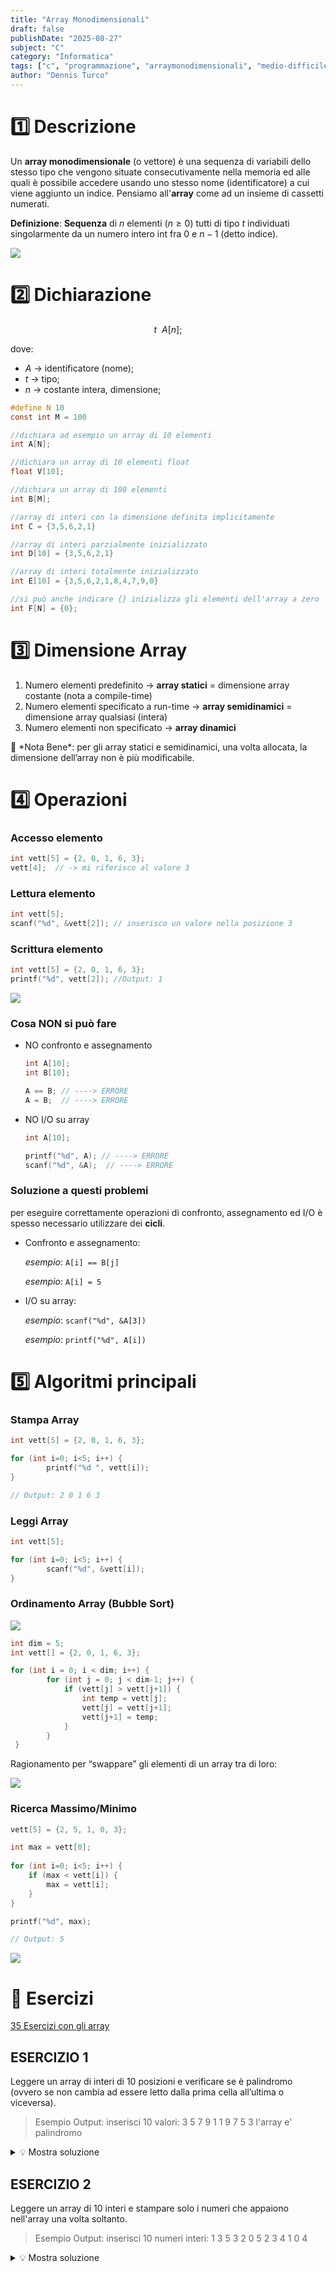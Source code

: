 ```yaml
---
title: "Array Monodimensionali"
draft: false
publishDate: "2025-08-27"
subject: "C"
category: "Informatica"
tags: ["c", "programmazione", "arraymonodimensionali", "medio-difficile"]
author: "Dennis Turco"
---
```


# 1️⃣ Descrizione

Un **array monodimensionale** (o vettore) è una sequenza di variabili dello stesso tipo che vengono situate consecutivamente nella memoria ed alle quali è possibile accedere usando uno stesso nome (identificatore) a cui viene aggiunto un indice. Pensiamo all'**array** come ad un insieme di cassetti numerati.

**Definizione**: **Sequenza** di $n$ elementi ($n ≥ 0$) tutti di tipo $t$ individuati singolarmente da un numero intero int fra 0 e $n-1$ (detto indice).

![](../../../assets/for_pages/array1.png)

# 2️⃣ Dichiarazione

$$
t \ \  A[n];
$$

dove:

- $A$ → identificatore (nome);
- $t$ → tipo;
- $n$ → costante intera, dimensione;

```c
#define N 10
const int M = 100

//dichiara ad esempio un array di 10 elementi
int A[N]; 

//dichiara un array di 10 elementi float
float V[10]; 

//dichiara un array di 100 elementi
int B[M]; 

//array di interi con la dimensione definita implicitamente
int C = {3,5,6,2,1}

//array di interi parzialmente inizializzato
int D[10] = {3,5,6,2,1}

//array di interi totalmente inizializzato
int E[10] = {3,5,6,2,1,8,4,7,9,0}

//si può anche indicare {} inizializza gli elementi dell'array a zero
int F[N] = {0};
```

# 3️⃣ Dimensione Array

1. Numero elementi predefinito → **array statici** = dimensione array costante (nota a compile-time)
2. Numero elementi specificato a run-time → **array semidinamici** = dimensione array qualsiasi (intera)
3. Numero elementi non specificato → **array dinamici**

<aside>
📖 *Nota Bene*: per gli array statici e semidinamici, una volta allocata, la dimensione dell’array non è più modificabile.

</aside>

# 4️⃣ Operazioni

### **Accesso elemento**

```c
int vett[5] = {2, 0, 1, 6, 3};
vett[4];  // -> mi riferisco al valore 3
```

### **Lettura elemento**

```c
int vett[5];
scanf("%d", &vett[2]); // inserisco un valore nella posizione 3
```

### **Scrittura elemento**

```c
int vett[5] = {2, 0, 1, 6, 3};
printf("%d", vett[2]); //Output: 1
```

![](../../../assets/for_pages/array2.png)

### Cosa NON si può fare

- NO confronto e assegnamento
    
    ```c
    int A[10];
    int B[10];
    
    A == B; // ----> ERRORE
    A = B;  // ----> ERRORE
    ```
    
- NO I/O su array
    
    ```c
    int A[10];
    
    printf("%d", A); // ----> ERRORE
    scanf("%d", &A);  // ----> ERRORE
    ```
    

### Soluzione a questi problemi

per eseguire correttamente operazioni di confronto, assegnamento ed I/O è spesso necessario utilizzare dei **cicli**.

- Confronto e assegnamento:
    
    *esempio*: `A[i] == B[j]`
    
    *esempio*: `A[i] = 5`
    
- I/O su array:
    
    *esempio*:  `scanf("%d", &A[3])`
    
    *esempio*:  `printf("%d", A[i])`
    

# 5️⃣ Algoritmi principali

### **Stampa Array**

```c
int vett[5] = {2, 0, 1, 6, 3};

for (int i=0; i<5; i++) {
		printf("%d ", vett[i]);
}

// Output: 2 0 1 6 3
```

### **Leggi Array**

```c
int vett[5];

for (int i=0; i<5; i++) {
		scanf("%d", &vett[i]);
}
```

### **Ordinamento Array (Bubble Sort)**

![](https://giancarmelopittala.com/images/articles/bubble-sort.gif)

```c
int dim = 5;
int vett[] = {2, 0, 1, 6, 3};

for (int i = 0; i < dim; i++) {
        for (int j = 0; j < dim-1; j++) {
            if (vett[j] > vett[j+1]) {
                int temp = vett[j];
                vett[j] = vett[j+1];
                vett[j+1] = temp;
            }
        }
 }
```

Ragionamento per “swappare” gli elementi di un array tra di loro:

![](../../../assets/for_pages/array4.png)

### **Ricerca Massimo/Minimo**

```cpp
vett[5] = {2, 5, 1, 0, 3};

int max = vett[0];
    
for (int i=0; i<5; i++) {
    if (max < vett[i]) {
        max = vett[i];
    }
}

printf("%d", max);

// Output: 5
```

![](../../../assets/for_pages/array3.png)

# 📑 Esercizi

[35 Esercizi con gli array](https://ticoprof.wordpress.com/2016/04/26/esercizi-con-gli-array/)

## ESERCIZIO 1

Leggere un array di interi di 10 posizioni e verificare se è palindromo (ovvero se non cambia ad essere letto dalla prima cella all’ultima o viceversa).

> Esempio Output:
inserisci 10 valori: 3 5 7 9 1 1 9 7 5 3
l'array e' palindromo
<details>
<summary>💡 Mostra soluzione</summary>
    
```c
#include <stdio.h>

int main() {
    int a[10];

        printf("inserisci 10 valori: ");
    for (int i=0; i<10; i++) {    
                scanf("%d", &a[i]);
    }

    bool palindromo = true;
    
    for(int i=0; i<5; i++) {
        if(a[i] != a[9-i]) {
            palindromo = false;
        }
    }
    if(palindromo) {
                printf("l'array e' palindromo");
    }
    else {
                printf("l'array NON e' palindromo");
    }
}
```
</details>

## ESERCIZIO 2

Leggere un array di 10 interi e stampare solo i numeri che appaiono nell'array una volta soltanto.

> Esempio Output:
inserisci 10 numeri interi:  1 3 5 3 2 0 5 2 3 4
1 0 4
<details>
<summary>💡 Mostra soluzione</summary>
    
```c
#include <stdio.h>

int main(){
    int a[10];

    //memorizzo l'array
    printf("inserisci 10 numeri interi: ");
    for(int i=0; i<10; i++) {
                scanf("&d", &a[i]);
    }
    
    //per ogni numero dell'array 
    for(int i=0;i<10;i++) {
        // voglio contare quante volte appare a[i]
        int volte=0;
        
        //controllo quante volte compare a[i]
        for(int j=0; j<10; j++) {
            if(a[j] == a[i]) {
                volte++;
            }
        }
        if(volte == 1) {
                        printf("%d ", a[i]);
        }
    }
    return 0;
}
```

</details>